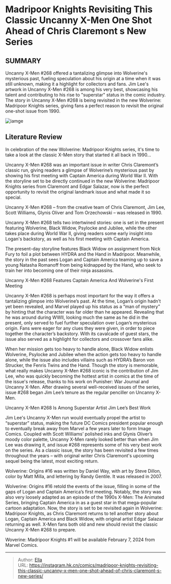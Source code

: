 # Madripoor Knights Revisiting This Classic Uncanny X-Men One Shot Ahead of Chris Claremont s New Series


## SUMMARY 



  Uncanny X-Men #268 offered a tantalizing glimpse into Wolverine&#39;s mysterious past, fueling speculation about his origin at a time when it was still unknown, making it a highlight for collectors and fans.   Jim Lee&#39;s artwork in Uncanny X-Men #268 is among his very best, showcasing his talent and contributing to his rise to &#34;superstar&#34; status in the comic industry.   The story in Uncanny X-Men #268 is being revisited in the new Wolverine: Madripoor Knights series, giving fans a perfect reason to revisit the original one-shot issue from 1990.  

![iamge](https://static1.srcdn.com/wordpress/wp-content/uploads/2023/10/wolverine-vs-captain-america.jpg)

## Literature Review

In celebration of the new Wolverine: Madripoor Knights series, it&#39;s time to take a look at the classic X-Men story that started it all back in 1990...




Uncanny X-Men #268 was an important issue in writer Chris Claremont’s classic run, giving readers a glimpse of Wolverine’s mysterious past by showing his first meeting with Captain America during World War II. With the storyline set to be directly continued in the new Wolverine: Madripoor Knights series from Claremont and Edgar Salazar, now is the perfect opportunity to revisit the original landmark issue and what made it so special.






Uncanny X-Men #268 – from the creative team of Chris Claremont, Jim Lee, Scott Williams, Glynis Oliver and Tom Orzechowski – was released in 1990.




Uncanny X-Men #268 tells two intertwined stories: one is set in the present featuring Wolverine, Black Widow, Psylocke and Jubilee, while the other takes place during World War II, giving readers some early insight into Logan&#39;s backstory, as well as his first meeting with Captain America.



          

The present-day storyline features Black Widow on assignment from Nick Fury to foil a plot between HYDRA and the Hand in Madripoor. Meanwhile, the story in the past sees Logan and Captain America teaming up to save a young Natasha Romanoff from being kidnapped by the Hand, who seek to train her into becoming one of their ninja assassins.





 Uncanny X-Men #268 Features Captain America And Wolverine&#39;s First Meeting 
          

Uncanny X-Men #268 is perhaps most important for the way it offers a tantalizing glimpse into Wolverine’s past. At the time, Logan’s origin hadn’t yet been revealed, and Marvel played up his status as a “man of mystery” by hinting that the character was far older than he appeared. Revealing that he was around during WWII, looking much the same as he did in the present, only served to fuel further speculation over Logan’s mysterious origin. Fans were eager for any clues they were given, in order to piece together the character’s backstory. With its cavalcade of guest stars, the issue also served as a highlight for collectors and crossover fans alike.

When her mission gets too heavy to handle alone, Black Widow enlists Wolverine, Psylocke and Jubilee when the action gets too heavy to handle alone, while the issue also includes villains such as HYDRA’s Baron von Strucker, the Fenris Twins and the Hand. Though the story is memorable, what really makes Uncanny X-Men #268 iconic is the contribution of Jim Lee, who was quickly becoming the hottest artist in comics at the time of the issue&#39;s release, thanks to his work on Punisher: War Journal and Uncanny X-Men. After drawing several well-received issues of the series, issue #268 began Jim Lee’s tenure as the regular penciller on Uncanny X-Men.






 Uncanny X-Men #268 Is Among Superstar Artist Jim Lee’s Best Work 
         

Jim Lee&#39;s Uncanny X-Men run would eventually propel the artist to “superstar” status, making the future DC Comics president popular enough to eventually break away from Marvel a few years later to form Image Comics. Coupled with Scott Williams’ polished inks and Glynis Oliver’s moody color palette, Uncanny X-Men rarely looked better than when Jim Lee was drawing it, and issue #268 represents some of his very best work on the series. As a classic issue, the story has been revisited a few times throughout the years – with original writer Chris Claremont&#39;s upcoming sequel being the latest, most exciting return.



Wolverine: Origins #16 was written by Daniel Way, with art by Steve Dillon, color by Matt Milla, and lettering by Randy Gentile. It was released in 2007.







Wolverine: Origins #16 retold the events of the issue, filling in some of the gaps of Logan and Captain America’s first meeting. Notably, the story was also very loosely adapted as an episode of the 1990s X-Men: The Animated Series, bringing Captain America in as a guest star in that mega-popular cartoon adaptation. Now, the story is set to be revisited again in Wolverine: Madripoor Knights, as Chris Claremont returns to tell another story about Logan, Captain America and Black Widow, with original artist Edgar Salazar returning as well. X-Men fans both old and new should revisit the classic Uncanny X-Men #268 to prepare.

Woverine: Madripoor Knights #1 will be available February 7, 2024 from Marvel Comics.



---

> Author: [Ella](https://instagram.hk.cn/)  
> URL: https://instagram.hk.cn/comics/madripoor-knights-revisiting-this-classic-uncanny-x-men-one-shot-ahead-of-chris-claremont-s-new-series/  

